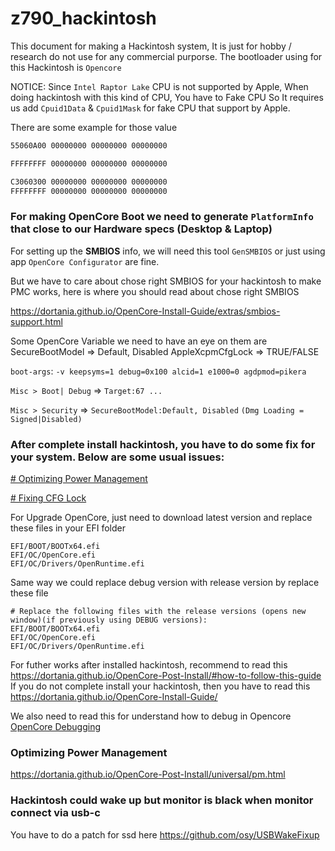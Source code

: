 # z790_hackintosh
This document for making a Hackintosh system, It is just for hobby / research do not use for any commercial purporse.
The bootloader using for this Hackintosh is `Opencore`

NOTICE: Since `Intel Raptor Lake` CPU is not supported by Apple, When doing hackintosh with this kind of CPU, You have to Fake CPU 
So It requires us add `Cpuid1Data` & `Cpuid1Mask` for fake CPU that support by Apple.

There are some example for those value
```bash
55060A00 00000000 00000000 00000000

FFFFFFFF 00000000 00000000 00000000

```
```bash
C3060300 00000000 00000000 00000000
FFFFFFFF 00000000 00000000 00000000
```

### For making OpenCore Boot we need to generate `PlatformInfo` that close to our Hardware specs (Desktop & Laptop)

For setting up the **SMBIOS** info, we will need this tool `GenSMBIOS` or just using app `OpenCore Configurator` are fine.

But we have to care about chose right SMBIOS for your hackintosh to make PMC works, here is where you should read about chose right SMBIOS

https://dortania.github.io/OpenCore-Install-Guide/extras/smbios-support.html

Some OpenCore Variable we need to have an eye on them are
SecureBootModel => Default, Disabled
AppleXcpmCfgLock => TRUE/FALSE

`boot-args`: `-v keepsyms=1 debug=0x100 alcid=1 e1000=0 agdpmod=pikera`

`Misc > Boot| Debug` => `Target:67 ...`

`Misc > Security` => `SecureBootModel:Default, Disabled` `(Dmg Loading = Signed|Disabled)`
### After complete install hackintosh, you have to do some fix for your system. Below are some usual issues: 
[# Optimizing Power Management](https://dortania.github.io/OpenCore-Post-Install/universal/pm.html)

[# Fixing CFG Lock](https://dortania.github.io/OpenCore-Post-Install/misc/msr-lock.html#what-is-cfg-lock)


For Upgrade OpenCore, just need to download latest version and replace these files in your EFI folder

```shell
EFI/BOOT/BOOTx64.efi
EFI/OC/OpenCore.efi
EFI/OC/Drivers/OpenRuntime.efi
```
Same way we could replace debug version with release version by replace these file
```shell
# Replace the following files with the release versions (opens new window)(if previously using DEBUG versions):
EFI/BOOT/BOOTx64.efi
EFI/OC/OpenCore.efi
EFI/OC/Drivers/OpenRuntime.efi
```
For futher works after installed hackintosh, recommend to read this https://dortania.github.io/OpenCore-Post-Install/#how-to-follow-this-guide
If you do not complete install your hackintosh, then you have to read this https://dortania.github.io/OpenCore-Install-Guide/

We also need to read this for understand how to debug in Opencore [OpenCore Debugging](https://dortania.github.io/OpenCore-Install-Guide/troubleshooting/debug.html#file-swaps)

### Optimizing Power Management
https://dortania.github.io/OpenCore-Post-Install/universal/pm.html
### Hackintosh could wake up but monitor is black when monitor connect via usb-c
You have to do a patch for ssd here https://github.com/osy/USBWakeFixup 
